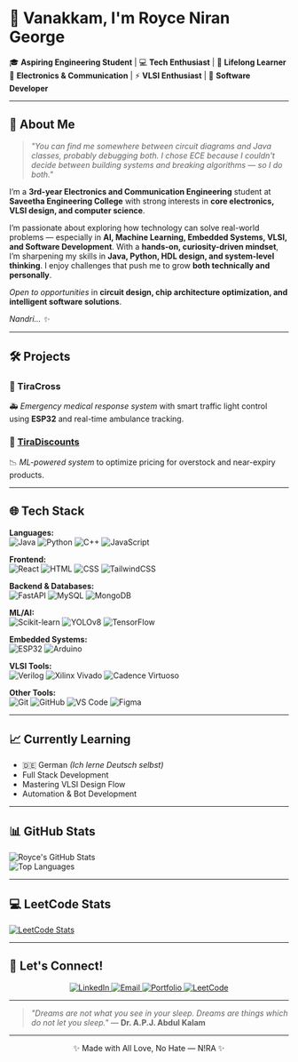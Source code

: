 # 👋 Vanakkam, I'm Royce Niran George

🎓 **Aspiring Engineering Student** | 💻 **Tech Enthusiast** | 🧠 **Lifelong Learner**  
🔧 **Electronics & Communication** | ⚡ **VLSI Enthusiast** | 🤖 **Software Developer**  

---

## 🚀 About Me

> *"You can find me somewhere between circuit diagrams and Java classes, probably debugging both. I chose ECE because I couldn't decide between building systems and breaking algorithms — so I do both."*

I’m a **3rd-year Electronics and Communication Engineering** student at **Saveetha Engineering College** with strong interests in **core electronics, VLSI design, and computer science**.

I’m passionate about exploring how technology can solve real-world problems — especially in **AI, Machine Learning, Embedded Systems, VLSI, and Software Development**. With a **hands-on, curiosity-driven mindset**, I’m sharpening my skills in **Java, Python, HDL design, and system-level thinking**. I enjoy challenges that push me to grow **both technically and personally**.  

*Open to opportunities* in **circuit design, chip architecture optimization, and intelligent software solutions**.  

*Nandri... ✨*

---

## 🛠️ Projects

### 🔹 TiraCross
🚑 *Emergency medical response system* with smart traffic light control using **ESP32** and real-time ambulance tracking.

### 🔹 [TiraDiscounts](https://github.com/aroycenirangeorge/TiraDiscounts)
📉 *ML-powered system* to optimize pricing for overstock and near-expiry products.

---

## 🌐 Tech Stack

**Languages:**  
![Java](https://img.shields.io/badge/Java-ED8B00?style=flat&logo=openjdk&logoColor=white) 
![Python](https://img.shields.io/badge/Python-3776AB?style=flat&logo=python&logoColor=white) 
![C++](https://img.shields.io/badge/C++-00599C?style=flat&logo=c%2B%2B&logoColor=white) 
![JavaScript](https://img.shields.io/badge/JavaScript-F7DF1E?style=flat&logo=javascript&logoColor=black)  

**Frontend:**  
![React](https://img.shields.io/badge/React-20232A?style=flat&logo=react&logoColor=61DAFB) 
![HTML](https://img.shields.io/badge/HTML5-E34F26?style=flat&logo=html5&logoColor=white) 
![CSS](https://img.shields.io/badge/CSS3-1572B6?style=flat&logo=css3&logoColor=white) 
![TailwindCSS](https://img.shields.io/badge/Tailwind_CSS-38B2AC?style=flat&logo=tailwind-css&logoColor=white)  

**Backend & Databases:**  
![FastAPI](https://img.shields.io/badge/FastAPI-009688?style=flat&logo=fastapi&logoColor=white) 
![MySQL](https://img.shields.io/badge/MySQL-4479A1?style=flat&logo=mysql&logoColor=white) 
![MongoDB](https://img.shields.io/badge/MongoDB-4EA94B?style=flat&logo=mongodb&logoColor=white)  

**ML/AI:**  
![Scikit-learn](https://img.shields.io/badge/Scikit--learn-F7931E?style=flat&logo=scikit-learn&logoColor=white) 
![YOLOv8](https://img.shields.io/badge/YOLOv8-FF6F00?style=flat&logo=ai&logoColor=white) 
![TensorFlow](https://img.shields.io/badge/TensorFlow-FF6F00?style=flat&logo=tensorflow&logoColor=white)  

**Embedded Systems:**  
![ESP32](https://img.shields.io/badge/ESP32-000000?style=flat&logo=espressif&logoColor=white) 
![Arduino](https://img.shields.io/badge/Arduino-00979D?style=flat&logo=arduino&logoColor=white)  

**VLSI Tools:**  
![Verilog](https://img.shields.io/badge/Verilog-14354C?style=flat&logo=verilog&logoColor=white) 
![Xilinx Vivado](https://img.shields.io/badge/Xilinx%20Vivado-FCC624?style=flat&logo=xilinx&logoColor=black) 
![Cadence Virtuoso](https://img.shields.io/badge/Cadence-Virtuoso-red?style=flat)  

**Other Tools:**  
![Git](https://img.shields.io/badge/Git-F05032?style=flat&logo=git&logoColor=white) 
![GitHub](https://img.shields.io/badge/GitHub-181717?style=flat&logo=github&logoColor=white) 
![VS Code](https://img.shields.io/badge/VS%20Code-0078d7?style=flat&logo=visual-studio-code&logoColor=white) 
![Figma](https://img.shields.io/badge/Figma-F24E1E?style=flat&logo=figma&logoColor=white)  

---

## 📈 Currently Learning

- 🇩🇪 German *(Ich lerne Deutsch selbst)*  
- Full Stack Development  
- Mastering VLSI Design Flow  
- Automation & Bot Development  

---

## 📊 GitHub Stats

![Royce's GitHub Stats](https://github-readme-stats.vercel.app/api?username=aroycenirangeorge&show_icons=true&theme=tokyonight)  
![Top Languages](https://github-readme-stats.vercel.app/api/top-langs/?username=aroycenirangeorge&layout=compact&theme=tokyonight)  

---

## 💻 LeetCode Stats  
[![LeetCode Stats](https://leetcard.jacoblin.cool/AJ-Nira?theme=dark&ext=contest)](https://leetcode.com/YOUR_LEETCODE_USERNAME/)  

---


## 🤝 Let's Connect!

<p align="center">
  <a href="https://www.linkedin.com/in/ajroycenirangeorge">
    <img src="https://img.shields.io/badge/LinkedIn-Connect-blue?style=for-the-badge&logo=linkedin&logoColor=white" alt="LinkedIn"/>
  </a>
  <a href="mailto:aj.roycenirangeorge@gmail.com">
    <img src="https://img.shields.io/badge/Email-Say%20Hello-D14836?style=for-the-badge&logo=gmail&logoColor=white" alt="Email"/>
  </a>
  <a href="https://aroycenirangeorge.github.io/Portfolio/">
    <img src="https://img.shields.io/badge/Portfolio-View%20Now-000000?style=for-the-badge&logo=About.me&logoColor=white" alt="Portfolio"/>
  </a>
  <a href="https://leetcode.com/YOUR_LEETCODE_USERNAME/">
    <img src="https://img.shields.io/badge/LeetCode-Profile-F89F1B?style=for-the-badge&logo=leetcode&logoColor=white" alt="LeetCode"/>
  </a>
</p>

---

> *"Dreams are not what you see in your sleep. Dreams are things which do not let you sleep."* — **Dr. A.P.J. Abdul Kalam**  

---

<p align="center">✨ Made with All Love, No Hate — N!RA ✨</p>
